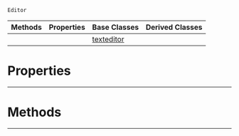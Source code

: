  `Editor`

|Methods|Properties|Base Classes|Derived Classes|
|---|---|---|---|
| | |[texteditor](https://github.com/dragonCASTjosh/PlasmaDocs/blob/master/code_reference/class_reference/texteditor.markdown)| |


 #  Properties


---  
 #  Methods


---  
 

 